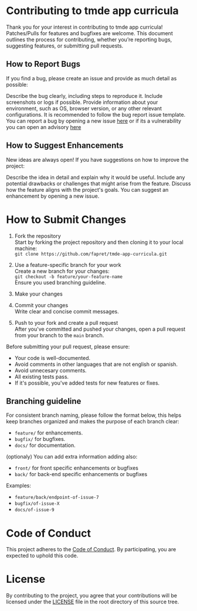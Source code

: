 # Contributing to tmde app curricula
Thank you for your interest in contributing to tmde app curricula!
Patches/Pulls for features and bugfixes are welcome.
This document outlines the process for contributing, whether you’re reporting bugs, suggesting features, or submitting pull requests.

## How to Report Bugs
If you find a bug, please create an issue and provide as much detail as possible:

Describe the bug clearly, including steps to reproduce it.
Include screenshots or logs if possible.
Provide information about your environment, such as OS, browser version, or any other relevant configurations.
It is recommended to follow the bug report issue template.
You can report a bug by opening a new issue [here](https://github.com/fapret/tmde-app-curricula/issues/new?assignees=&labels=&projects=&template=bug_report.md&title=) or if its a vulnerability you can open an advisory [here](https://github.com/fapret/tmde-app-curricula/security/advisories/new)

## How to Suggest Enhancements
New ideas are always open! If you have suggestions on how to improve the project:

Describe the idea in detail and explain why it would be useful.
Include any potential drawbacks or challenges that might arise from the feature.
Discuss how the feature aligns with the project's goals.
You can suggest an enhancement by opening a new issue.

# How to Submit Changes
1. Fork the repository  
Start by forking the project repository and then cloning it to your local machine:  
`git clone https://github.com/fapret/tmde-app-curricula.git`

2. Use a feature-specific branch for your work  
Create a new branch for your changes:  
`git checkout -b feature/your-feature-name`  
Ensure you used branching guideline.

3. Make your changes

4. Commit your changes  
Write clear and concise commit messages.

5. Push to your fork and create a pull request  
After you've committed and pushed your changes, open a pull request from your branch to the `main` branch.

Before submitting your pull request, please ensure:
- Your code is well-documented.
- Avoid comments in other languages that are not english or spanish.
- Avoid unnecesary comments.
- All existing tests pass.
- If it's possible, you've added tests for new features or fixes.

## Branching guideline
For consistent branch naming, please follow the format below, this helps keep branches organized and makes the purpose of each branch clear:  
- `feature/` for enhancements.
- `bugfix/` for bugfixes.
- `docs/` for documentation.

(optionaly) You can add extra information adding also:  
- `front/` for front specific enhancements or bugfixes
- `back/` for back-end specific enhancements or bugfixes

Examples:  
- `feature/back/endpoint-of-issue-7`
- `bugfix/of-issue-X`
- `docs/of-issue-9`

# Code of Conduct
This project adheres to the [Code of Conduct](https://github.com/fapret/tmde-app-curricula/blob/main/CODE_OF_CONDUCT.md). By participating, you are expected to uphold this code.

# License
By contributing to the project, you agree that your contributions will be licensed under the [LICENSE](https://github.com/fapret/tmde-app-curricula/blob/main/LICENSE) file in the root directory of this source tree.
